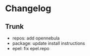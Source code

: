 
# Changelog

## Trunk

* repos: add opennebula
* package: update install instructions
* epel: fix epel.repo
